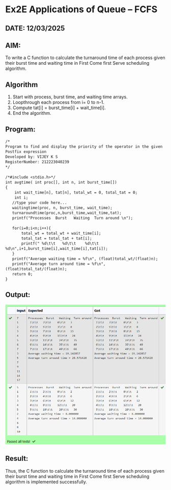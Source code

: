 # Ex2E Applications of Queue – FCFS
## DATE: 12/03/2025
## AIM:
To write a C function to calculate the turnaround time of each process given their burst time and waiting time in First Come first Serve scheduling algorithm.
## Algorithm
1.	Start with process, burst time, and waiting time arrays.
2.	Loopthrough each process from i= 0 to n-1.
3.	Compute tat[i] = burst_time[i] + wait_time[i].
4.	End the algorithm.   

## Program:
```
/*
Program to find and display the priority of the operator in the given Postfix expression
Developed by: VIJEY K S
RegisterNumber: 212223040239  
*/

/*#include <stdio.h>*/
int avgtime( int proc[], int n, int burst_time[]) 
{
    int wait_time[n], tat[n], total_wt = 0, total_tat = 0;
    int i;
   //type your code here...
   waitingtime(proc, n, burst_time, wait_time);
   turnaroundtime(proc,n,burst_time,wait_time,tat);
   printf("Processes  Burst   Waiting  Turn around \n");
   
   for(i=0;i<n;i++){
       total_wt = total_wt + wait_time[i];
       total_tat = total_tat + tat[i];
       printf(" %d\t\t   %d\t\t    %d\t\t   %d\n",i+1,burst_time[i],wait_time[i],tat[i]);
   }
   printf("Average waiting time = %f\n", (float)total_wt/(float)n);
   printf("Average turn around time = %f\n", (float)total_tat/(float)n);
   return 0;
}
```

## Output:
![1748751175190](image/Ex10-Applications-of-Queue-FCFS/1748751175190.png)

## Result:
Thus, the C function to calculate the turnaround time of each process given their burst time and waiting time in First Come first Serve scheduling algorithm is implemented successfully.
